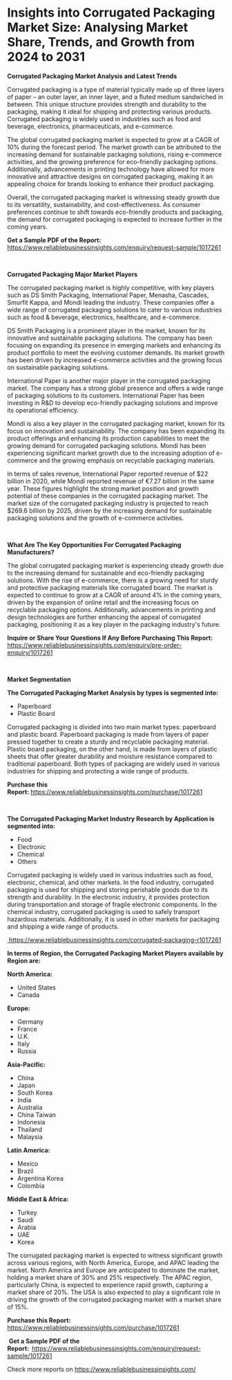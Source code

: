 <p><h1>Insights into Corrugated Packaging Market Size: Analysing Market Share, Trends, and Growth from 2024 to 2031</h1></p><p><strong>Corrugated Packaging Market Analysis and Latest Trends</strong></p>
<p><p>Corrugated packaging is a type of material typically made up of three layers of paper – an outer layer, an inner layer, and a fluted medium sandwiched in between. This unique structure provides strength and durability to the packaging, making it ideal for shipping and protecting various products. Corrugated packaging is widely used in industries such as food and beverage, electronics, pharmaceuticals, and e-commerce.</p><p>The global corrugated packaging market is expected to grow at a CAGR of 10% during the forecast period. The market growth can be attributed to the increasing demand for sustainable packaging solutions, rising e-commerce activities, and the growing preference for eco-friendly packaging options. Additionally, advancements in printing technology have allowed for more innovative and attractive designs on corrugated packaging, making it an appealing choice for brands looking to enhance their product packaging.</p><p>Overall, the corrugated packaging market is witnessing steady growth due to its versatility, sustainability, and cost-effectiveness. As consumer preferences continue to shift towards eco-friendly products and packaging, the demand for corrugated packaging is expected to increase further in the coming years.</p></p>
<p><strong>Get a Sample PDF of the Report:&nbsp;</strong> <a href="https://www.reliablebusinessinsights.com/enquiry/request-sample/1017261">https://www.reliablebusinessinsights.com/enquiry/request-sample/1017261</a></p>
<p>&nbsp;</p>
<p><strong>Corrugated Packaging Major Market Players</strong></p>
<p><p>The corrugated packaging market is highly competitive, with key players such as DS Smith Packaging, International Paper, Menasha, Cascades, Smurfit Kappa, and Mondi leading the industry. These companies offer a wide range of corrugated packaging solutions to cater to various industries such as food & beverage, electronics, healthcare, and e-commerce.</p><p>DS Smith Packaging is a prominent player in the market, known for its innovative and sustainable packaging solutions. The company has been focusing on expanding its presence in emerging markets and enhancing its product portfolio to meet the evolving customer demands. Its market growth has been driven by increased e-commerce activities and the growing focus on sustainable packaging solutions.</p><p>International Paper is another major player in the corrugated packaging market. The company has a strong global presence and offers a wide range of packaging solutions to its customers. International Paper has been investing in R&D to develop eco-friendly packaging solutions and improve its operational efficiency.</p><p>Mondi is also a key player in the corrugated packaging market, known for its focus on innovation and sustainability. The company has been expanding its product offerings and enhancing its production capabilities to meet the growing demand for corrugated packaging solutions. Mondi has been experiencing significant market growth due to the increasing adoption of e-commerce and the growing emphasis on recyclable packaging materials.</p><p>In terms of sales revenue, International Paper reported revenue of $22 billion in 2020, while Mondi reported revenue of €7.27 billion in the same year. These figures highlight the strong market position and growth potential of these companies in the corrugated packaging market. The market size of the corrugated packaging industry is projected to reach $269.6 billion by 2025, driven by the increasing demand for sustainable packaging solutions and the growth of e-commerce activities.</p></p>
<p>&nbsp;</p>
<p><strong>What Are The Key Opportunities For Corrugated Packaging Manufacturers?</strong></p>
<p><p>The global corrugated packaging market is experiencing steady growth due to the increasing demand for sustainable and eco-friendly packaging solutions. With the rise of e-commerce, there is a growing need for sturdy and protective packaging materials like corrugated board. The market is expected to continue to grow at a CAGR of around 4% in the coming years, driven by the expansion of online retail and the increasing focus on recyclable packaging options. Additionally, advancements in printing and design technologies are further enhancing the appeal of corrugated packaging, positioning it as a key player in the packaging industry's future.</p></p>
<p><strong>Inquire or Share Your Questions If Any Before Purchasing This Report:</strong> <a href="https://www.reliablebusinessinsights.com/enquiry/pre-order-enquiry/1017261">https://www.reliablebusinessinsights.com/enquiry/pre-order-enquiry/1017261</a></p>
<p>&nbsp;</p>
<p><strong>Market Segmentation</strong></p>
<p><strong>The Corrugated Packaging Market Analysis by types is segmented into:</strong></p>
<p><ul><li>Paperboard</li><li>Plastic Board</li></ul></p>
<p><p>Corrugated packaging is divided into two main market types: paperboard and plastic board. Paperboard packaging is made from layers of paper pressed together to create a sturdy and recyclable packaging material. Plastic board packaging, on the other hand, is made from layers of plastic sheets that offer greater durability and moisture resistance compared to traditional paperboard. Both types of packaging are widely used in various industries for shipping and protecting a wide range of products.</p></p>
<p><strong>Purchase this Report:&nbsp;</strong><a href="https://www.reliablebusinessinsights.com/purchase/1017261">https://www.reliablebusinessinsights.com/purchase/1017261</a></p>
<p>&nbsp;</p>
<p><strong>The Corrugated Packaging Market Industry Research by Application is segmented into:</strong></p>
<p><ul><li>Food</li><li>Electronic</li><li>Chemical</li><li>Others</li></ul></p>
<p><p>Corrugated packaging is widely used in various industries such as food, electronic, chemical, and other markets. In the food industry, corrugated packaging is used for shipping and storing perishable goods due to its strength and durability. In the electronic industry, it provides protection during transportation and storage of fragile electronic components. In the chemical industry, corrugated packaging is used to safely transport hazardous materials. Additionally, it is used in other markets for packaging and shipping a wide range of products.</p></p>
<p><a href="https://www.reliablebusinessinsights.com/corrugated-packaging-r1017261">&nbsp;https://www.reliablebusinessinsights.com/corrugated-packaging-r1017261</a></p>
<p><strong>In terms of Region, the Corrugated Packaging Market Players available by Region are:</strong></p>
<p>
    <p> <strong> North America: </strong>
        <ul>
            <li>United States</li>
            <li>Canada</li>
        </ul>
        </p> 
    <p> <strong> Europe: </strong>
        <ul>
            <li>Germany</li>
            <li>France</li>
            <li>U.K.</li>
            <li>Italy</li>
            <li>Russia</li>
        </ul>
        </p> 
    <p> <strong> Asia-Pacific: </strong>
        <ul>
            <li>China</li>
            <li>Japan</li>
            <li>South Korea</li>
            <li>India</li>
            <li>Australia</li>
            <li>China Taiwan</li>
            <li>Indonesia</li>
            <li>Thailand</li>
            <li>Malaysia</li>
        </ul>
        </p> 
    <p> <strong> Latin America: </strong>
        <ul>
            <li>Mexico</li>
            <li>Brazil</li>
            <li>Argentina Korea</li>
            <li>Colombia</li>
        </ul>
        </p> 
    <p> <strong> Middle East & Africa: </strong>
        <ul>
            <li>Turkey</li>
            <li>Saudi</li>
            <li>Arabia</li>
            <li>UAE</li>
            <li>Korea</li>
        </ul>
    </p>
    </p>
<p><p>The corrugated packaging market is expected to witness significant growth across various regions, with North America, Europe, and APAC leading the market. North America and Europe are anticipated to dominate the market, holding a market share of 30% and 25% respectively. The APAC region, particularly China, is expected to experience rapid growth, capturing a market share of 20%. The USA is also expected to play a significant role in driving the growth of the corrugated packaging market with a market share of 15%.</p></p>
<p><strong>Purchase this Report: </strong><a href="https://www.reliablebusinessinsights.com/purchase/1017261">https://www.reliablebusinessinsights.com/purchase/1017261</a></p>
<p>&nbsp;<strong>Get a Sample PDF of the Report:&nbsp;&nbsp;</strong><a href="https://www.reliablebusinessinsights.com/enquiry/request-sample/1017261">https://www.reliablebusinessinsights.com/enquiry/request-sample/1017261</a></p>
<p><strong></strong></p>
<p>Check more reports on <a href="https://www.reliablebusinessinsights.com/">https://www.reliablebusinessinsights.com/</a></p>